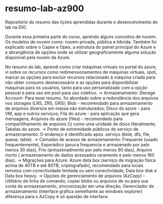 # resumo-lab-az900
Repositório do resumo das lições aprendidas durante o desenvolvimento do lab na DIO.

Durante essa primeira parte do curso, aprendo alguns conceitos de nuvem. Os modelos de nuvem como: nuvem privada, pública e híbrida.
Também foi explicado sobre o Capex e Opex, a estrutura do painel principal do Azure e a abrangência de opções onde se utilizar geograficamente alguma solução disponível pela nuvem da Azure.

No resumo do lab, aprendi como criar máquinas virtuais no portal do azure, vi sobre os recursos como redimensionamentos de máquinas virtuais, spot, marcar as opções para excluir recursos relacionado à máquina criada para não obter consumo desnecessário e as opções para disponibilizar máquinas para os usuários, tanto para uso personalizado com a opção pessoal e para uso em pool para uso coletivo.
-> Armazenamento: Storage Account- Para esse resumo, foi abordado sobre a redundância dos arquivos nos storages (LRS, ZRS, GRS); Blob - recomendado para armazenamento de arquivos diversos em massa não estruturados; Disco do azure - para VM, app e outros serviços; Fila do azure - para aplicação que gera mensagens; Arquivos do azure (files) - recomendado para compartilhamento de arquivos (\\) como uma unidade de disco literalmente; Tabelas do azure.
-> Ponto de extremidade públicos do serviço de armazenamento: O endereço é identificado após <storage account name>.serviço (blob, dfs, file, queue, table).
-> Camadas de acesso de armazenamento: Frequente (usado frequentemente), Esporádico (pouca frequencia e armazenado por pelo menos 30 dias), Frio (armazenadmento por pelo menos 90 dias), Arquivo morto ( armazenamento de dados acessados raramente e pelo menos 180 dias).
-> Migrações para Azure: Azure data box (serviço de migração física acima de 40TB e até 80TB, criptografado), recomendado para locais remotos com conectividade limitada ou sem conectividade; Data box disk e Data box heavy.
-> Opções de gerenciamento de arquivos (AzCopy) - Utilitário de linha de comando, copiar blobs ou arquivos de ou para sua conta de armazenamento, sincronização em uma direção; Gerenciador de armazenamento (interface gráfica semelhante ao windows explorer) diferença para o AzCopy é só questão de interface.
